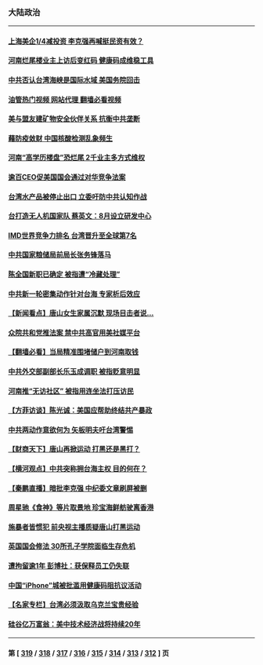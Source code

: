 ### 大陆政治
---
#### [上海美企1/4减投资 李克强再喊挺民资有效？](../../pages/ncid277/n13759443.md?06160445) 
#### [河南烂尾楼业主上访后变红码 健康码成维稳工具](../../pages/ncid277/n13760349.md?06160445) 
#### [中共否认台湾海峡是国际水域 美国务院回击](../../pages/ncid277/n13760335.md?06160445) 
#### [油管热门视频 网站代理 翻墙必看视频](http://209.222.30.114:81/youtube.html?06160445)
#### [美与盟友建矿物安全伙伴关系 抗衡中共垄断](../../pages/ncid277/n13760282.md?06160445) 
#### [藉防疫敛财 中国核酸检测乱象频生](../../pages/ncid277/n13760235.md?06160445) 
#### [河南“高学历楼盘”恐烂尾 2千业主多方式维权](../../pages/ncid277/n13760221.md?06160445) 
#### [逾百CEO促美国国会通过对华竞争法案](../../pages/ncid277/n13760158.md?06160445) 
#### [台湾水产品被停止出口 立委吁防中共认知作战](../../pages/ncid277/n13759947.md?06160445) 
#### [台打造无人机国家队 蔡英文：8月设立研发中心](../../pages/ncid277/n13760031.md?06160445) 
#### [IMD世界竞争力排名 台湾晋升至全球第7名](../../pages/ncid277/n13759797.md?06160445) 
#### [中共国家粮储局前局长张务锋落马](../../pages/ncid277/n13759903.md?06160445) 
#### [陈全国新职已确定 被指遭“冷藏处理”](../../pages/ncid277/n13759912.md?06160445) 
#### [中共新一轮密集动作针对台海 专家析后效应](../../pages/ncid277/n13759767.md?06160445) 
#### [【新闻看点】唐山女生家属沉默 现场目击者说…](../../pages/ncid277/n13759540.md?06160445) 
#### [众院共和党推法案 禁中共高官用美社媒平台](../../pages/ncid277/n13759773.md?06160445) 
#### [【翻墙必看】当局精准围堵储户到河南取钱](../../pages/ncid277/n13759755.md?06160445) 
#### [中共外交部副部长乐玉成调职 被指贬意明显](../../pages/ncid277/n13759768.md?06160445) 
#### [河南推“无访社区” 被指用连坐法打压访民](../../pages/ncid277/n13759679.md?06160445) 
#### [【方菲访谈】陈光诚：美国应帮助终结共产暴政](../../pages/ncid277/n13759521.md?06160445) 
#### [中共两动作意欲何为 矢板明夫吁台湾警惕](../../pages/ncid277/n13759675.md?06160445) 
#### [【财商天下】唐山再掀运动 打黑还是黑打？](../../pages/ncid277/n13759619.md?06160445) 
#### [【横河观点】中共突称拥台海主权 目的何在？](../../pages/ncid277/n13759690.md?06160445) 
#### [【秦鹏直播】暗批李克强 中纪委文章刷屏被删](../../pages/ncid277/n13759680.md?06160445) 
#### [周星驰《食神》等片取景地 珍宝海鲜舫驶离香港](../../pages/ncid277/n13759612.md?06160445) 
#### [施暴者皆惯犯 前央视主播质疑唐山打黑运动](../../pages/ncid277/n13759622.md?06160445) 
#### [英国国会修法 30所孔子学院面临生存危机](../../pages/ncid277/n13759505.md?06160445) 
#### [遭拘留逾1年 彭博社：获保释员工仍失联](../../pages/ncid277/n13759575.md?06160445) 
#### [中国“iPhone”城被批滥用健康码阻抗议活动](../../pages/ncid277/n13759574.md?06160445) 
#### [【名家专栏】台湾必须汲取乌克兰宝贵经验](../../pages/ncid277/n13759403.md?06160445) 
#### [硅谷亿万富翁：美中技术经济战将持续20年](../../pages/ncid277/n13759522.md?06160445) 

---
#### 第 [ [319](./319.md?06160445) / [318](./318.md?06160445) / [317](./317.md?06160445) / [316](./316.md?06160445) / [315](./315.md?06160445) / [314](./314.md?06160445) / [313](./313.md?06160445) / [312](./312.md?06160445) ] 页
